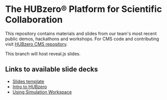 # The HUBzero® Platform for Scientific Collaboration
This repository contains materials and slides from our team's most recent public demos, hackathons and workshops. For CMS code and contributing visit [HUBzero CMS repository](https://github.com/hubzero/hubzero-cms).

This branch will host reveal.js slides.

## Links to available slide decks

* [Slides template](https://snowwitje.github.io/hubzero-workshop/decks/template/#/)
* [Intro to HUBzero](https://snowwitje.github.io/hubzero-workshop/decks/intro-hubzero/#/)
* [Using Simulation Workspace](https://snowwitje.github.io/hubzero-workshop/decks/tools-workshop-1/#/)
